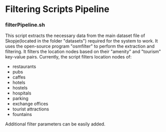 # Filtering Scripts Pipeline



### filterPipeline.sh

This script extracts the necessary data from the main dataset file of Skopje(located in the folder "datasets") required for the system to work.
It uses the open-source program "osmfilter" to perform the extraction and filtering.
It filters the location nodes based on their "amenity" and "tourism" key-value pairs. Currently, the script filters location nodes of: 
- restaurants
- pubs
- caffes
- hotels
- hostels
- hospitals 
- parking
- exchange offices
- tourist attractions
- fountains

Additional filter parameters can be easily added.

